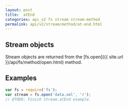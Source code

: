 ```yaml
---
layout: post
title:  atEnd
categories: api_v2 fs stream stream-method
permalink: api/v2/stream/method/at-end.html
---
```


## Stream objects

Stream objects are returned from the [fs.open]({{ site.url }}/api/fs/method/open.html) method.

## Examples

```javascript
var fs = require('fs');
var stream = fs.open('data.xml', 'r');
// @TODO: Finish stream.atEnd example.
```









